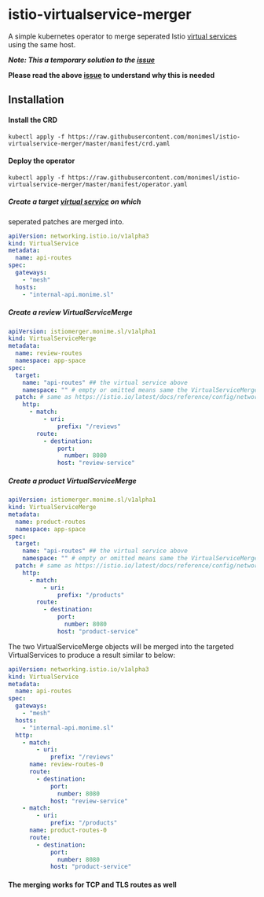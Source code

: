 # istio-virtualservice-merger

A simple kubernetes operator to merge seperated
Istio [virtual services](https://istio.io/latest/docs/reference/config/networking/virtual-service/) using the same host.

___Note: This a temporary solution to the [issue](https://github.com/istio/istio/issues/22997)___

__Please read the above [issue](https://github.com/istio/istio/issues/22997) to understand why this is needed__

## Installation

#### Install the CRD

```shell
kubectl apply -f https://raw.githubusercontent.com/monimesl/istio-virtualservice-merger/master/manifest/crd.yaml
```

#### Deploy the operator

```shell
kubectl apply -f https://raw.githubusercontent.com/monimesl/istio-virtualservice-merger/master/manifest/operator.yaml
```

##### Create a target [virtual service](https://istio.io/latest/docs/reference/config/networking/virtual-service/) on which

seperated patches are merged into.

```yaml
apiVersion: networking.istio.io/v1alpha3
kind: VirtualService
metadata:
  name: api-routes
spec:
  gateways:
    - "mesh"
  hosts:
    - "internal-api.monime.sl"
```

##### Create a review VirtualServiceMerge

```yaml
apiVersion: istiomerger.monime.sl/v1alpha1
kind: VirtualServiceMerge
metadata:
  name: review-routes
  namespace: app-space
spec:
  target:
    name: "api-routes" ## the virtual service above
    namespace: "" # empty or omitted means same the VirtualServiceMerge
  patch: # same as https://istio.io/latest/docs/reference/config/networking/virtual-service/#VirtualService
    http:
      - match:
          - uri:
              prefix: "/reviews"
        route:
          - destination:
              port:
                number: 8080
              host: "review-service"
```

##### Create a product VirtualServiceMerge

```yaml
apiVersion: istiomerger.monime.sl/v1alpha1
kind: VirtualServiceMerge
metadata:
  name: product-routes
  namespace: app-space
spec:
  target:
    name: "api-routes" ## the virtual service above
    namespace: "" # empty or omitted means same the VirtualServiceMerge
  patch: # same as https://istio.io/latest/docs/reference/config/networking/virtual-service/#VirtualService
    http:
      - match:
          - uri:
              prefix: "/products"
        route:
          - destination:
              port:
                number: 8080
              host: "product-service"
```

The two VirtualServiceMerge objects will be merged into the targeted VirtualServices to produce a result similar to
below:

```yaml
apiVersion: networking.istio.io/v1alpha3
kind: VirtualService
metadata:
  name: api-routes
spec:
  gateways:
    - "mesh"
  hosts:
    - "internal-api.monime.sl"
  http:
    - match:
        - uri:
            prefix: "/reviews"
      name: review-routes-0
      route:
        - destination:
            port:
              number: 8080
            host: "review-service"
    - match:
        - uri:
            prefix: "/products"
      name: product-routes-0
      route:
        - destination:
            port:
              number: 8080
            host: "product-service"
```

#### The merging works for TCP and TLS routes as well